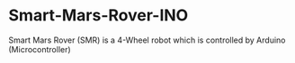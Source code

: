 # Smart-Mars-Rover-INO
Smart Mars Rover (SMR) is a 4-Wheel robot which is controlled by Arduino (Microcontroller)
